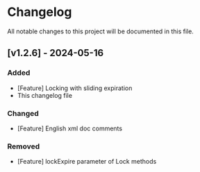 # Changelog

All notable changes to this project will be documented in this file.

## [v1.2.6] - 2024-05-16

### Added
- [Feature] Locking with sliding expiration
- This changelog file

### Changed
- [Feature] English xml doc comments

### Removed
- [Feature] lockExpire parameter of Lock methods
